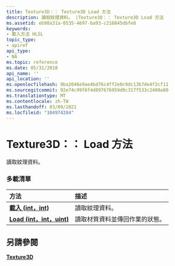 ```yaml
---
title: Texture3D：： Texture3D Load 方法
description: 讀取紋理資料。 |Texture3D：： Texture3D Load 方法
ms.assetid: eb98a31a-0535-4697-ba93-c216845dbfe8
keywords:
- 載入方法 HLSL
topic_type:
- apiref
api_type:
- NA
ms.topic: reference
ms.date: 05/31/2018
api_name: ''
api_location: ''
ms.openlocfilehash: 9ba2046e9ae4bd76c4ff2e0c9dc13b7de4f2cf11
ms.sourcegitcommit: 92e74c99f8f4d097676959d0c317f533c2400a80
ms.translationtype: MT
ms.contentlocale: zh-TW
ms.lasthandoff: 03/09/2021
ms.locfileid: "104974284"
---
```

# <a name="texture3dload-methods"></a>Texture3D：： Load 方法

讀取紋理資料。

### <a name="overload-list"></a>多載清單



| 方法                                                 | 描述                                                        |
|:-------------------------------------------------------|:-------------------------------------------------------------------|
| [**載入 (int，int)**](dx-graphics-hlsl-to-load.md)      | 讀取紋理資料。<br/>                                     |
| [**Load (int，int，uint)**](t3d-load-float-int-uint-.md) | 讀取材質資料並傳回作業的狀態。<br/> |



## <a name="see-also"></a>另請參閱

<dl> <dt>

[**Texture3D**](sm5-object-texture3d.md)
</dt> </dl>

 

 






